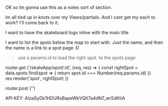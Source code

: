 OK so Im gonna use this as a notes sort of section.

Im all tied up in knots over my Views/partials. And I cant get my each to work? I'll come back to it.

I want to have the skateboard logo inline with the main title

I want to list the spots below the map to start with. Just the name, and then the name is a link to a spot page :D
> use a params.id to load the right spot. to the spots page

router.get ('/skateApp/spot/:id', (req, res) => {
const rightSpot = data.spots.find(spot => {
return spot.id === Number(req.params.id)
})
res.render('spot', rightSpot)
})

router.post ('')


API KEY: AIzaSyDk1HDURsBapeWkVQlt7a4dN7_wr5dKtiA